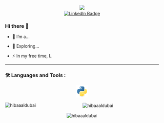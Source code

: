 <div id="header" align="center">
  <img src="https://media.giphy.com/media/glTn7pFqKDyRNSYIgr/giphy.gif" width="100"/>
</div>

<div id="badges" align="center">
  <a href="https://www.linkedin.com/in/hibaaaldubai/">
    <img src="https://img.shields.io/badge/LinkedIn-blue?style=for-the-badge&logo=linkedin&logoColor=white" alt="LinkedIn Badge"/>
  </a>
</div>

### Hi there 👋

- :telescope: I’m a...

- :seedling: Exploring...

- :zap: In my free time, I..

---

### :hammer_and_wrench: Languages and Tools :

<div align="center">
  <img src="https://github.com/devicons/devicon/blob/master/icons/python/python-original.svg" title="Python" alt="Python" width="40" 
  <img src="https://github.com/devicons/devicon/blob/master/icons/numpy/numpy-original.svg" title="Numpy" alt="Numpy" width="40"
   <img src="https://github.com/devicons/devicon/blob/master/icons/pandas/pandas-original.svg" title="Pandas" alt="Pandas" width="40"
   <img src="https://github.com/devicons/devicon/blob/master/icons/postgresql/postgresql-original.svg" title="PostgreSQL" alt="PostgreSQL" width="40"
   <img src="https://github.com/devicons/devicon/blob/master/icons/sqlalchemy/sqlalchemy-original.svg" title="SQLAlchemy" alt="SQLAlchemy" width="40" 
   <img src="https://github.com/devicons/devicon/blob/master/icons/sqlite/sqlite-original.svg" title="SQLite" alt="SQLite" width="40"
   <img src="https://github.com/devicons/devicon/blob/master/icons/microsoftsqlserver/microsoftsqlserver-plain.svg" title="Microsoft SQL Server" alt="Microsoft SQL Server" width="40"
   <img src="https://github.com/devicons/devicon/blob/master/icons/mongodb/mongodb-original.svg" title="MongoDB" alt="MongoDB" width="40"
   <img src="https://github.com/devicons/devicon/blob/master/icons/html5/html5-original.svg" title="HTML" alt="HTML" width="40" 
   <img src="https://github.com/devicons/devicon/blob/master/icons/css3/css3-original.svg" title="CSS" alt="CSS" width="40"
   <img src="https://github.com/devicons/devicon/blob/master/icons/bootstrap/bootstrap-original.svg" title="Bootstrap" alt="Bootstrap" width="40"
   <img src="https://github.com/devicons/devicon/blob/master/icons/javascript/javascript-original.svg" title="JavaScript" alt="JavaScript" width="40"
   <img src="https://github.com/devicons/devicon/blob/master/icons/flask/flask-original.svg" title="Flask" alt="Flask" width="40"
   <img src="https://github.com/devicons/devicon/blob/master/icons/d3js/d3js-original.svg" title="D3.js" alt="D3.js" width="40"
   <img src="https://github.com/devicons/devicon/blob/master/icons/anaconda/anaconda-original.svg" title="Anaconda" alt="Anaconda" width="40"
   <img src="https://github.com/devicons/devicon/blob/master/icons/github/github-original.svg" title="GitHub" alt="GitHub" width="40"
   <img src="https://github.com/devicons/devicon/blob/master/icons/gitlab/gitlab-original.svg" title="GitLab" alt="GitLab" width="40"
   <img src="https://github.com/devicons/devicon/blob/master/icons/jupyter/jupyter-original.svg" title="Jupyter" alt="Jupyter" width="40"
   <img src="https://github.com/devicons/devicon/blob/master/icons/vscode/vscode-original.svg" title="VS Code" alt="VS Code" width="40"
</div>


<p><img align="left" src="https://github-readme-stats.vercel.app/api/top-langs?username=hibaaaldubai&show_icons=true&locale=en&layout=compact" alt="hibaaaldubai" /></p>

<p>&nbsp;<img align="center" src="https://github-readme-stats.vercel.app/api?username=hibaaaldubai&show_icons=true&locale=en" alt="hibaaaldubai" />
</p>

<p><img align="center" src="https://github-readme-streak-stats.herokuapp.com/?user=hibaaaldubai&" alt="hibaaaldubai" />
</p>

<!--
**hibaaaldubai/hibaaaldubai** is a ✨ _special_ ✨ repository because its `README.md` (this file) appears on your GitHub profile.

Here are some ideas to get you started:

- 🔭 I’m currently working on ...
- 🌱 I’m currently learning ...
- 👯 I’m looking to collaborate on ...
- 🤔 I’m looking for help with ...
- 💬 Ask me about ...
- 📫 How to reach me: ...
- 😄 Pronouns: ...
- ⚡ Fun fact: ...
-->
